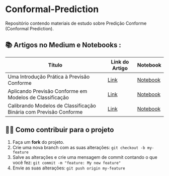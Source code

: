 # Conformal-Prediction
Repositório contendo materiais de estudo sobre Predição Conforme (Conformal Prediction).

## 📚 Artigos no Medium e Notebooks :

**Título** | **Link do Artigo** | **Notebook**
------------ | ------------ | ------------
Uma Introdução Prática à Previsão Conforme | [Link](https://medium.com/data-hackers/uma-introdu%C3%A7%C3%A3o-pr%C3%A1tica-%C3%A0-previs%C3%A3o-conforme-de4c7479e021) | [Notebook](https://github.com/gusbruschi13/Conformal-Prediction/blob/main/Introdu%C3%A7%C3%A3o-Pr%C3%A1tica-Previs%C3%A3o-Conforme.ipynb)
Aplicando Previsão Conforme em Modelos de Classificação | [Link](https://medium.com/data-hackers/aplicando-previs%C3%A3o-conforme-em-modelos-de-classifica%C3%A7%C3%A3o-a26b2805ab0) | [Notebook](https://github.com/gusbruschi13/Conformal-Prediction/blob/main/Previs%C3%A3o-Conforme-Classifica%C3%A7%C3%A3o.ipynb)
Calibrando Modelos de Classificação Binária com Previsão Conforme | [Link](https://medium.com/data-hackers/calibrando-modelos-de-classifica%C3%A7%C3%A3o-bin%C3%A1ria-com-previs%C3%A3o-conforme-f547e68602ee) | [Notebook]([---](https://github.com/gusbruschi13/Conformal-Prediction/blob/main/Previs%C3%A3o-Conforme-Classifica%C3%A7%C3%A3o.ipynb))



## 💪🏾 Como contribuir para o projeto

1. Faça um **fork** do projeto.
2. Crie uma nova branch com as suas alterações: `git checkout -b my-feature`
3. Salve as alterações e crie uma mensagem de commit contando o que você fez: `git commit -m "feature: My new feature"`
4. Envie as suas alterações: `git push origin my-feature`
